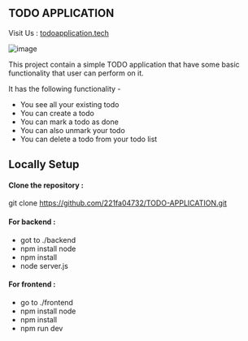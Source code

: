 ## TODO APPLICATION

Visit Us : [todoapplication.tech](https://todoapplication.tech/)

![image](https://github.com/user-attachments/assets/4efee741-27ec-4d5a-8062-361ee1e5393c)

This project contain a simple TODO application that have some basic functionality that user can perform on it.

It has the following functionality -

- You see all your existing todo
- You can create a todo
- You can mark a todo as done
- You can also unmark your todo
- You can delete a todo from your todo list

## Locally Setup

#### Clone the repository :

git clone https://github.com/221fa04732/TODO-APPLICATION.git

#### For backend :

- got to ./backend
- npm install node
- npm install
- node server.js

#### For frontend :

- go to ./frontend
- npm install node
- npm install
- npm run dev
